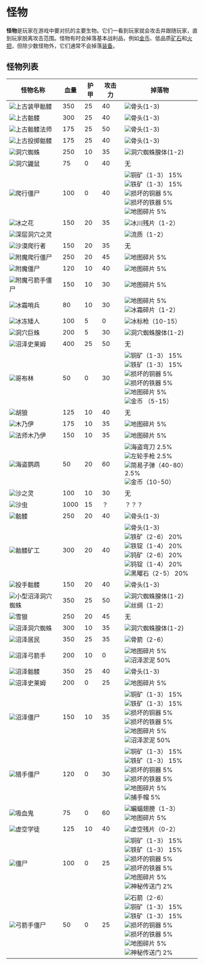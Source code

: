 # 怪物
**怪物**是玩家在游戏中要对抗的主要生物。它们一看到玩家就会攻击并跟随玩家，直到玩家脱离攻击范围。怪物有时会掉落基本战利品，例如[金币]()、低品质[矿石]()和[火把]()，但除少数怪物外，它们通常不会掉落[装备]()。

## 怪物列表
|<center>怪物名称</center>|<center>血量</center>|<center>护甲</center>|<center>攻击力</center>|<center>掉落物</center>|
|-------|----------|---------|--------|----------|
|![](*/../../../images/web/Ancient_Armored_Skeleton.png)上古装甲骷髅|350|25|40|![](*/../../../images/web/Bone.png)骨头(1-3)|
|![](*/../../../images/web/Ancient_Skeleton.png)上古骷髅|300|25|40|![](*/../../../images/web/Bone.png)骨头(1-3)|
|![](*/../../../images/web/Ancient_Skeleton_Mage.png)上古骷髅法师|175|25|50|![](*/../../../images/web/Bone.png)骨头(1-3)|
|![](*/../../../images/web/Ancient_Skeleton_Thrower.png)上古投掷骷髅|175|25|40|![](*/../../../images/web/Bone.png)骨头(1-3)|
|![](*/../../../images/web/Black_Cave_Spider.png)洞穴蜘蛛|250|10|35|![](*/../../../images/web/Cave_Spider_Gland.gif)洞穴蜘蛛腺体(1-2)|
|![](*/../../../images/web/Cave_Mole.png)洞穴鼹鼠|75|0|40|无|
|![](*/../../../images/web/Crawling_Zombie.png)爬行僵尸|100|0|40|![](*/../../../images/web/Copperore.png)铜矿（1-3） 15%<br>![](*/../../../images/web/Iron_Ore_Item.png)铁矿（1-3） 15%<br>![](*/../../../images/web/Broken_Copper_Tool.gif)损坏的铜器 5%<br>![](*/../../../images/web/Broken_Iron_Tool.gif)损坏的铁器 5%<br>![](*/../../../images/web/Map_Fragment.png)地图碎片 5%<br>|
|![](*/../../../images/web/Cryo_Flake.png)冰之花|150|20|35|![](*/../../../images/web/Glacial_Shard.png)冰川残片（1-2）|
|![](*/../../../images/web/Deep_Cave_Spirit.png)深层洞穴之灵||||![](*/../../../images/web/Ectoplasm.png)流质（1-2）|
|![](*/../../../images/web/Desert_Crawler.png)沙漠爬行者|150|20|35|无|
|![](*/../../../images/web/Enchanted_Crawling_Zombie.png)附魔爬行僵尸|250|20|45|![](*/../../../images/web/Map_Fragment.png)地图碎片 5%|
|![](*/../../../images/web/Enchanted_Zombie.png)附魔僵尸|120|10|40|![](*/../../../images/web/Map_Fragment.png)地图碎片 5%|
|![](*/../../../images/web/Enchanted_Zombie_Archer.png)附魔弓箭手僵尸|150|10|30|![](*/../../../images/web/Map_Fragment.png)地图碎片 5%|
|![](*/../../../images/web/Frost_Sentry.png)冰霜哨兵|80|10|30|![](*/../../../images/web/Map_Fragment.png)地图碎片 5%<br>![](*/../../../images/web/Frost_Shard.png)冰霜碎片（1-2）|
|![](*/../../../images/web/Frozen_Dwarf.png)冰冻矮人|100|5|0|![](*/../../../images/web/Ice_Javelin.png)冰标枪（10-15）|
|![](*/../../../images/web/Giant_Cave_Spider.png)洞穴巨蛛|200|5|30|![](*/../../../images/web/Cave_Spider_Gland.gif)洞穴蜘蛛腺体(1-2)|
|![](*/../../../images/web/Giant_Swamp_Slime.png)沼泽史莱姆|400|25|50|无|
|![](*/../../../images/web/Goblin.png)哥布林|50|0|30|![](*/../../../images/web/Copperore.png)铜矿（1-3） 15%<br>![](*/../../../images/web/Iron_Ore_Item.png)铁矿（1-3） 15%<br>![](*/../../../images/web/Broken_Copper_Tool.gif)损坏的铜器 5%<br>![](*/../../../images/web/Broken_Iron_Tool.gif)损坏的铁器 5%<br>![](*/../../../images/web/Map_Fragment.png)地图碎片 5%<br>![](*/../../../images/web/Coins.png)金币 （5-15）|
|![](*/../../../images/web/Jackal.png)胡狼|125|10|40|无|
|![](*/../../../images/web/Mummy.png)木乃伊|175|10|35|![](*/../../../images/web/Map_Fragment.png)地图碎片 5%|
|![](*/../../../images/web/Mummy_Mage.png)法师木乃伊|150|10|35|![](*/../../../images/web/Map_Fragment.png)地图碎片 5%|
|![](*/../../../images/web/Pirate_Parrot.png)海盗鹦鹉|50|20|60|![](*/../../../images/web/Cutlass.png)海盗弯刀 2.5%<br>![](*/../../../images/web/Flintlock.png)左轮手枪 2.5%<br>![](*/../../../images/web/Simple_Bullet.png)简易子弹（40-80） 2.5%<br>![](*/../../../images/web/Coins.png)金币（10-50）|
|![](*/../../../images/web/Sand_Spirit.png)沙之灵|100|10|30|无|
|![](*/../../../images/web/Sandworm.png)沙虫|1000|15|？|？？？|
|![](*/../../../images/web/Skeleton.png)骷髅|250|20|40|![](*/../../../images/web/Bone.png)骨头(1-3)|
|![](*/../../../images/web/Skeleton_Miner.png)骷髅矿工|300|20|40|![](*/../../../images/web/Bone.png)骨头(1-3)<br>![](*/../../../images/web/Iron_Ore_Item.png)铁矿（2-6） 20%<br>![](*/../../../images/web/Iron_Bar.png)铁锭（1-4） 20%<br>![](*/../../../images/web/Tungsten_Ore.png)钨矿（2-6） 20%<br>![](*/../../../images/web/Tungsten_Bar.png)钨锭（1-4） 20%<br>![](*/../../../images/web/Obsidian.png)黑曜石（2-5） 20%|
|![](*/../../../images/web/Skeleton_Thrower.png)投手骷髅|150|20|40|![](*/../../../images/web/Bone.png)骨头(1-3)|
|![](*/../../../images/web/Small_Swamp_Cave_Spider.png)小型沼泽洞穴蜘蛛|350|25|50|![](*/../../../images/web/Cave_Spider_Gland.gif)洞穴蜘蛛腺体(1-2)<br>![](*/../../../images/web/Silk.png)丝绸（1-2）|
|![](*/../../../images/web/Snow_Wolf.png)雪狼|250|20|45|无|
|![](*/../../../images/web/Swamp_Cave_Spider.png)沼泽洞穴蜘蛛|300|10|35|![](*/../../../images/web/Cave_Spider_Gland.gif)洞穴蜘蛛腺体(1-2)|
|![](*/../../../images/web/Swamp_Dweller.png)沼泽居民|350|25|35|![](*/../../../images/web/Bone_Arrow.png)骨箭（2-6）|
|![](*/../../../images/web/Swamp_Shooter.png)沼泽弓箭手|200|10|0|![](*/../../../images/web/Map_Fragment.png)地图碎片 5%<br>![](*/../../../images/web/Swamp_Sludge.png)沼泽淤泥 50%|
|![](*/../../../images/web/Swamp_Skeleton.png)沼泽骷髅|350|25|40|![](*/../../../images/web/Bone.png)骨头(1-3)|
|![](*/../../../images/web/Swamp_Slime.png)沼泽史莱姆|200|0|25|![](*/../../../images/web/Map_Fragment.png)地图碎片 5%|
|![](*/../../../images/web/Swamp_Zombie.png)沼泽僵尸|150|10|35|![](*/../../../images/web/Copperore.png)铜矿（1-3） 15%<br>![](*/../../../images/web/Iron_Ore_Item.png)铁矿（1-3） 15%<br>![](*/../../../images/web/Broken_Copper_Tool.gif)损坏的铜器 5%<br>![](*/../../../images/web/Broken_Iron_Tool.gif)损坏的铁器 5%<br>![](*/../../../images/web/Map_Fragment.png)地图碎片 5%<br>![](*/../../../images/web/Swamp_Sludge.png)沼泽淤泥 50%|
|![](*/../../../images/web/Trapper_Zombie.png)猎手僵尸|120|0|30|![](*/../../../images/web/Copperore.png)铜矿（1-3） 15%<br>![](*/../../../images/web/Iron_Ore_Item.png)铁矿（1-3） 15%<br>![](*/../../../images/web/Broken_Copper_Tool.gif)损坏的铜器 5%<br>![](*/../../../images/web/Broken_Iron_Tool.gif)损坏的铁器 5%<br>![](*/../../../images/web/Map_Fragment.png)地图碎片 5%<br>![](*/../../../images/web/Trapper_Hat.png)捕手帽 5%|
|![](*/../../../images/web/Vampire_to_Bat.gif)吸血鬼|75|0|60|![](*/../../../images/web/Bat_Wing.png)蝙蝠翅膀（1-3）<br>![](*/../../../images/web/Map_Fragment.png)地图碎片 5%|
|![](*/../../../images/web/Void_Apprentice.png)虚空学徒|125|10|40|![](*/../../../images/web/Void_Shard.png)虚空残片（0-2）|
|![](*/../../../images/web/Zombie.png)僵尸|100|0|25|![](*/../../../images/web/Copperore.png)铜矿（1-3） 15%<br>![](*/../../../images/web/Iron_Ore_Item.png)铁矿（1-3） 15%<br>![](*/../../../images/web/Broken_Copper_Tool.gif)损坏的铜器 5%<br>![](*/../../../images/web/Broken_Iron_Tool.gif)损坏的铁器 5%<br>![](*/../../../images/web/Map_Fragment.png)地图碎片 5%<br>![](*/../../../images/web/Mysterious_Portal.png)神秘传送门 2%|
|![](*/../../../images/web/Zombie_Archer.png)弓箭手僵尸|50|0|25|![](*/../../../images/web/Stone_Arrow.png)石箭（2-6）<br>![](*/../../../images/web/Copperore.png)铜矿（1-3） 15%<br>![](*/../../../images/web/Iron_Ore_Item.png)铁矿（1-3） 15%<br>![](*/../../../images/web/Broken_Copper_Tool.gif)损坏的铜器 5%<br>![](*/../../../images/web/Broken_Iron_Tool.gif)损坏的铁器 5%<br>![](*/../../../images/web/Map_Fragment.png)地图碎片 5%<br>![](*/../../../images/web/Mysterious_Portal.png)神秘传送门 2%|
